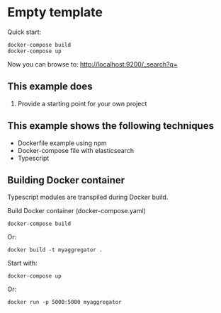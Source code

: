 # Empty template #

Quick start:

    docker-compose build
    docker-compose up

Now you can browse to: <http://localhost:9200/_search?q=>

## This example does ##
1. Provide a starting point for your own project

## This example shows the following techniques ##
* Dockerfile example using npm 
* Docker-compose file with elasticsearch
* Typescript 

## Building Docker container ##
Typescript modules are transpiled during Docker build.

Build Docker container (docker-compose.yaml)

    docker-compose build

Or:

    docker build -t myaggregator .

Start with:

    docker-compose up

Or:

    docker run -p 5000:5000 myaggregator